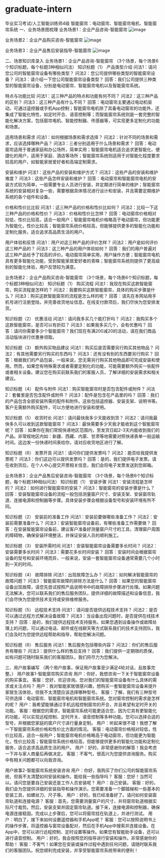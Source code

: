 # graduate-intern
毕业实习考试/人工智能训练师4级
智能窗帘：电动窗帘、智能窗帘电机、智能窗帘系统
一、业务场景图梳理
业务场景1：企业产品咨询-智能窗帘
![image](https://github.com/zhangxinrong-byte/graduate-intern/assets/73473793/317e072f-68a0-45df-932c-9dea6af71ae7)


















业务场景2：企业产品购买咨询-智能窗帘
![image](https://github.com/zhangxinrong-byte/graduate-intern/assets/73473793/95e43798-303f-4872-af5e-90b9d2493e0a)

















业务场景3：企业产品售后安装指导-智能窗帘
![image](https://github.com/zhangxinrong-byte/graduate-intern/assets/73473793/840530d8-2862-4096-b02b-49579252af61)

















二、场景知识库录入
业务场景1：企业产品咨询-智能窗帘
（3个场景，每个场景6个知识标题，每个标题3种相似问法）
知识标题（1）
产品类型介绍
问法1：请问您公司的智能窗帘设备有哪些类型？
问法2：您公司提供哪些类型的智能窗帘设备？
问法3：请介绍一下您公司智能窗帘设备类型？
回答：我们公司提供三种类型的智能窗帘设备，分别是电动窗帘、智能窗帘电机以及智能窗帘系统。

特点与功能比较
问法1：这三种产品的特点和功能有何不同？
问法2：这三种产品的区别？
问法3：这三种产品有什么不同？
回答：电动窗帘主要通过电动机驱动，可通过遥控器或手机App控制；智能窗帘电机除了具备电动窗帘的功能外，还集成了智能化特性，如定时开合、语音控制等；而智能窗帘系统则是一套完整的智能化解决方案，包括窗帘电机、智能控制器、传感器等，可实现更多定制化的功能和场景。

适用场景和需求
问法1：如何根据场景和需求选择？
问法2：针对不同的场景和需求，应该选择哪种产品？
问法3：三者分别适用于什么场景和需求？
回答：电动窗帘适用于普通家庭和办公场所，简单实用；智能窗帘电机适合追求更智能化、便捷化的用户，适用于家庭、酒店等场所；智能窗帘系统则适用于对智能化程度要求较高的用户，如智能家居爱好者和高端定制需求。

安装和维护
问法1：这些产品的安装和维护方式？
问法2：这些产品的安装和维护难度？
问法3：这些产品怎样安装和维护？
回答：电动窗帘和智能窗帘电机的安装方式较为简单，一般需要专业人员进行安装，并定期进行简单的维护；智能窗帘系统的安装相对复杂一些，需要根据具体情况进行设计和安装，并且需要定期维护系统的各个组件和设备。

价格和性价比比较
问法1：这三种产品的价格和性价比如何？
问法2：比较一下这三种产品的价格和性价？
问法3：价格和性价比怎样？
回答：电动窗帘价格相对较低，性价比较高，适合一般用户；智能窗帘电机价格略高于电动窗帘，但功能更为智能化，性价比较高；智能窗帘系统价格较高，但能够提供更多的智能化功能和定制化服务，适合追求高品质生活的用户。

用户体验和反馈
问法1：用户对这三种产品的评价怎样？
问法2：用户是如何评价这三种产品的？
问法3：这三种产品的用户体验如何？
回答：我们的用户普遍对这三种产品给予了较高的评价。电动窗帘简单实用，用户操作方便；智能窗帘电机具有更多智能化功能，受到智能家居爱好者的青睐；智能窗帘系统则提供了更高级别的智能化体验，用户反馈较为满意。

业务场景2：企业产品购买咨询-智能窗帘
（3个场景，每个场景6个知识标题，每个标题3种相似问法）
知识标题（1）
购买流程
问法1：我现在购买这款智能窗帘，购买流程是怎样的？
问法2：我要购买这款智能窗帘，具体的购买步骤是什么？
问法3：购买这款智能窗帘的流程是怎么样的呢？
回答：请先在本网站用手机号进行注册登陆，并完善收货地址信息。在线支付款项后，我们尽快为您安排发货。

知识标题（2）
优惠活动
问法1：请问我多买几个能打折吗？
问法2：我购买多个这款智能窗帘，是否可以有折扣？
问法3：如果我多买几个，会有优惠吗？
回答：请问你需要多少个智能窗帘？我们现在有满200减20的活动，请在我们商品活动版块进行优惠券领取。

知识标题（3）
额外购买物品建议
问法1：购买后是否需要另行购买其他物品？
问法2：有其他需要另行购买的东西吗？ 
问法3：还有没有别的东西要另行购买？
回答：根据我们的产品包装，一般来说，您无需另行购买其他物品即可完成安装和使用。然而，如果您有特殊需求或者需要定制化的功能，可能需要额外购买一些配件或者相关设备。建议您在购买前联系我们的客服人员，了解详细的安装需求和相关建议。

知识标题（4）
配件与附件
问法1：购买智能窗帘时是否包含配件或附件？
问法2：套餐里是否包含配件或附件？
问法3：配件是包含在产品里的吗？
回答：我们的产品包含全部安装所需的配件和附件。这些包括遥控器、安装支架、说明书等。客户无需额外购买配件，可以方便地进行安装和使用。

知识标题（5）
收货时长
问法1：请问最快我多少天能收到货？
问法2：请问我最快多久可以收到这款智能窗帘？
问法3：最快需要多少天我才能收到这个智能窗帘呢？
回答：如果你在我们常规快递地区范围内，至发货日起2-3天内能收到我们的产品。非常规地区内如：新疆、西藏、内蒙、甘肃等地需要对照快递表单一般运输时间。这边发一份快递时间表给你，请对应收货地区进行了解。

知识标题（6）
发票开具
问法1：请问你们提供发票吗？
问法2：能否给我提供发票呢？
问法3：你们这边可以提供发票吗？
回答：是的，我们提供电子发票。请在收到货后，在个人中心提交开票相关信息，我们会将电子发票发送到您邮箱。


业务场景3：企业产品售后安装咨询-智能窗帘
（3个场景，每个场景6个知识标题，每个标题3种相似问法）
知识标题（1）
安装步骤
问法1：安装流程是怎样的？
问法2：如何进行智能窗帘的安装？
问法3：智能窗帘的安装步骤是什么？
回答：安装智能窗帘设备的流程一般包括测量窗户尺寸、安装支架、安装窗帘轨道、连接电源和控制器等步骤。具体安装步骤会根据设备型号和安装环境有所不同。

知识标题（2）
安装前的准备工作
问法1：安装前要做哪些准备工作？
问法2：安装前需要准备什么？
问法3：安装智能窗帘设备前，有哪些准备工作需要做？
回答：在安装智能窗帘设备前，建议客户准备好测量窗户尺寸的工具，清理窗户周围的障碍物，确保安装环境整洁，并保证安装人员的顺利施工。

知识标题（3）
安装所需时间
问法1：安装智能窗帘设备需要多长时间？
问法2：安装需要多长时间？
问法3：需要花多长时间安装？
回答：安装时间会根据窗帘设备的型号和安装环境而异，一般来说，安装一套智能窗帘设备通常需要几个小时到一天的时间。

知识标题（4）
故障排除
问法1：出现故障怎么办？
问法2：如何解决智能窗帘的故障问题？
问法3：智能窗帘故障的排除方法是什么？
回答：如果您的智能窗帘设备出现故障，请您先尝试按照产品说明书中的故障排除步骤进行处理。如果问题无法解决，您可以联系我们的售后服务团队，提供详细的故障描述和设备信息，我们会尽快为您提供技术支持或安排维修服务。

知识标题（5）
远程技术支持
问法1：请问是否提供远程技术支持？
问法2：是否可以通过远程方式解决设备故障？
问法3：当设备出现问题时，是否提供在线技术支持？
回答：是的，我们提供远程技术支持服务。如果您遇到设备操作或故障处理上的问题，可以通过电话、邮件或在线聊天等方式联系我们的技术支持团队，我们会及时为您提供远程帮助和指导，帮助您解决问题。

知识标题（6）
售后服务
问法1：售后服务包括哪些内容？
问法2：你们的售后服务有哪些？
问法3：提供什么样的售后支持？
回答：我们提供一定期限的质保，如有问题可随时联系我们的客服团队，我们将尽力为您解决。

三、用户故事编写
（两个用户故事，保证用户故事至少满足4轮对话，且故事完整。）
用户故事1-智能窗帘购买咨询
用户：你好，我想咨询一下关于智能窗帘设备的购买事宜。
客服：您好，欢迎咨询。您对我们的智能窗帘设备有什么具体的需求或关注点吗？
用户：我对智能家居很感兴趣，想购买一套智能窗帘设备来提升家居生活体验，但我不太清楚应该选择哪种型号。
客服：了解，我们有三种型号可供选择：电动窗帘、智能窗帘电机和智能窗帘系统。您对窗帘控制的需求是怎样的呢？
用户：我希望能够通过手机远程控制窗帘的开合，并且希望有定时开关的功能。
客服：根据您的需求，智能窗帘系统可能更适合您，因为它具有更智能化的功能，可以实现远程控制、定时开关、语音控制等多种功能。您可以选择合适的型号，并根据您家庭的窗户尺寸进行量身定制。
用户：听起来很不错！我想了解一下智能窗帘系统价格和性价比方面的情况。
客服：电动窗帘价格相对较低，性价比较高，适合一般用户；智能窗帘电机价格略高于电动窗帘，但功能更为智能化，性价比较高；智能窗帘系统价格较高，但能够提供更多的智能化功能和定制化服务，适合追求高品质生活的用户。
用户：好的，非常感谢你的解答！我会考虑一下并与家人商量后再做决定。
客服：不客气，很高兴为您提供咨询服务。购买中有相关问题都可以向我咨询。

用户故事2-智能窗帘系统安装咨询
用户：你好，我购买了你们公司的智能窗帘系统，但我不太清楚如何安装和操作。能给我一些指导吗？
客服：您好！当然可以。请问您是要自己安装还是工作人员安装呢？
用户：自己安装。
客服：好的，我们会为您提供详细的安装指导和操作演示。您需要准备一个脚踏梯和一些基本的安装工具，如螺丝刀、尺子等。
用户：好的，我已经准备好了。请问如何安装窗帘轨道和连接电源？
客服：首先，您需要测量窗户的尺寸，并将窗帘轨道根据实际尺寸裁剪。然后，安装支架并固定窗帘轨道。接下来，连接电源和控制器，确保电源连接稳固。完成以上步骤后，您可以将窗帘挂在轨道上，并进行测试。
用户：明白了，接下来如何设置遥控器和手机App呢？
客服：您可以按照说明书上的操作步骤，将遥控器与窗帘设备配对，然后在手机App中搜索并连接设备。在App中，您可以进行远程控制、定时设置等操作。如果您有智能助手设备，还可以进行语音控制。
用户：好的，我会按照您的指导进行安装和操作。非常感谢你的帮助！
客服：不客气！如果您在安装或操作过程中遇到任何问题，请随时联系我们的客服团队。祝您顺利完成安装，并享受智能窗帘系统带来的便利！
